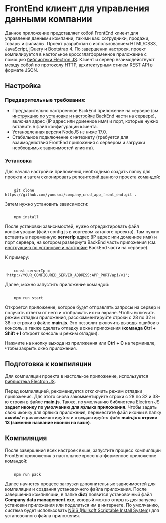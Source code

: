 <h1>FrontEnd клиент для управления данными компании</h1>

<p>Данное приложение представляет собой FrontEnd клиент для управления данными компании, такими как: сотрудники, продажи, товары и филиалы. Проект разработан с использованием HTML/CSS3, JavaScript, jQuery и Bootstrap 4. По завершении настроек, проект компилируется в настольное кроссплатформенное приложение с помощью <a href="https://www.electronjs.org/" target="_blank">библиотеки Electron JS</a>. Клиент и сервер взаимодействуют между собой по протоколу HTTP, архитектурным стилем REST API в формате JSON.</p>

<h2>Настройка</h2>

<h3>Предварительные требования:</h3>

<ul>
  <li>Предварительно настроенное BackEnd приложение на сервере (см. <a href="https://github.com/yunusmi/company_crud_app_backend/blob/master/README_RU.md" target="_blank">инструкцию по установке и настройке</a> BackEnd части на сервере), включая адрес (IP адрес или доменное имя) и порт, которые нужно вставить в файл конфигурации клиента.</li>
  <li>Установленная версия NodeJS не ниже 17.0.</li>
  <li>Стабильное подключение к интернету (требуется для взаимодействия FrontEnd приложения с сервером и загрузки необходимых зависимостей клиента).</li>
</ul>

<h3>Установка</h3>

<p>Для начала настройки приложения, необходимо создать папку для проекта и затем склонировать репозиторий данного проекта командой:</p>

<pre><code>
    git clone https://github.com/yunusmi/company_crud_app_front_end.git .
</code></pre>

<p>Затем нужно установить зависимости:</p>

<pre><code>
    npm install
</code></pre>

<p>После установки зависимостей, нужно отредактировать файл конфигурации (файл config.js в корневом каталоге проекта). Там нужно вставить в переменную <b>serverIp</b> адрес (IP адрес или доменное имя) и порт сервера, на котором развернута BackEnd часть приложения (см. <a href="https://github.com/yunusmi/company_crud_app_backend/blob/master/README_RU.md" target="_blank">инструкцию по установке и настройке</a> BackEnd части на сервере).</p>

<p>К примеру:</p>

<pre><code>
    const serverIp = 'http://YOUR_CONFIGURED_SERVER_ADDRESS:APP_PORT/api/v1';
</code></pre>

<p>Далее, можно запустить приложение командой:</p>

<pre><code>
    npm run start
</code></pre>

<p>Откроется приложение, которое будет отправлять запросы на сервер и получать ответы от него и отображать их на экране. Чтобы включить режим отладки приложения, расскомментируйте строки с 28 по 32 и 38-ю строки в файле <b>main.js</b>. Это позволит включить выводы ошибок в консоль, а также сделать отладку в окне приложения (<b>команда Ctrl + Shift + I</b> откроет консоль и режим отладки).</p>

<p>Нажмите на кнопку выхода из приложения или <b>Ctrl + C</b> на терминале, чтобы закрыть окно приложения.</p>

<h2>Подготовка к компиляции</h2>

<p>Для компиляции проекта в настольное приложение, используется <a href="https://www.electronjs.org/" target="_blank">библиотека Electron JS</a>. </p>

<p>Перед компиляцией, рекомендуется отключить режим отладки приложения. Для этого снова закомментируйте строки с 28 по 32 и 38-ю строки в файле <b>main.js</b>. Также, по умолчанию библиотека Electron JS <b>задает иконку по умолчанию для ярлыка приложения</b>. Чтобы задать свою иконку для ярлыка приложения, переместите файл иконки в папку <b>assets/</b> и расскомментируйте и отредактируйте файл <b>main.js в строке 13 (заменив название иконки на ваше)</b>.</p>

<h2>Компиляция</h2>

<p>После завершения всех настроек выше, запустите процесс компиляции FrontEnd приложения в настольное кроссплатформенное приложение командой:</p>

<pre><code>
    npm run pack
</code></pre>

<p>Далее начнется процесс загрузки дополнительных зависимостей для компиляции и создания установочного файла приложения. После завершения компиляции, в папке <b>dist/</b> появится установочный файл <b>Company data management.exe</b>, который можно открыть для запуска установки приложения или поделиться им в интернете. По умолчанию, система будет использовать <a href="https://ru.wikipedia.org/wiki/Nullsoft_Scriptable_Install_System" target="_blank">NSIS (Nullsoft Scriptable Install System)</a> для установочного файла приложения.</p>
